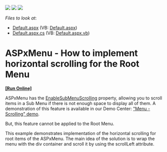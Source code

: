 <!-- default badges list -->
![](https://img.shields.io/endpoint?url=https://codecentral.devexpress.com/api/v1/VersionRange/128554926/13.2.11%2B)
[![](https://img.shields.io/badge/Open_in_DevExpress_Support_Center-FF7200?style=flat-square&logo=DevExpress&logoColor=white)](https://supportcenter.devexpress.com/ticket/details/E4622)
[![](https://img.shields.io/badge/📖_How_to_use_DevExpress_Examples-e9f6fc?style=flat-square)](https://docs.devexpress.com/GeneralInformation/403183)
<!-- default badges end -->
<!-- default file list -->
*Files to look at*:

* [Default.aspx](./CS/WebSite/Default.aspx) (VB: [Default.aspx](./VB/WebSite/Default.aspx))
* [Default.aspx.cs](./CS/WebSite/Default.aspx.cs) (VB: [Default.aspx.vb](./VB/WebSite/Default.aspx.vb))
<!-- default file list end -->
# ASPxMenu - How to implement horizontal scrolling for the Root Menu
<!-- run online -->
**[[Run Online]](https://codecentral.devexpress.com/e4622/)**
<!-- run online end -->


<p>ASPxMenu has the <a href="http://documentation.devexpress.com/#AspNet/DevExpressWebASPxMenuASPxMenu_EnableSubMenuScrollingtopic"><u>EnableSubMenuScrolling</u></a> property, allowing you to scroll items in a Sub Menu if there is not enough space to display all of them. A demonstration of this feature is available in our Demo Center: <a href="http://demos.devexpress.com/ASPxperienceDemos/Menu/Scrolling.aspx"><u>"Menu - Scrolling" demo</u></a>.</p><p>But, this feature cannot be applied to the Root Menu. </p><p>This example demonstrates implementation of the horizontal scrolling for root items of the ASPxMenu.  The main idea of the solution is to wrap the menu with the div container and scroll it by using the scrollLeft attribute.</p>

<br/>


